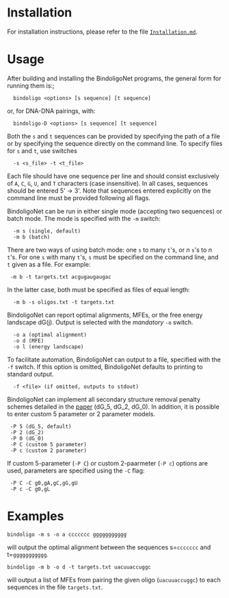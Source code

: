 # Installation

For installation instructions, please refer to the file
[`Installation.md`](./Installation.md).

# Usage

After building and installing the BindoligoNet programs, the general form
for running them is:;

```shell
  bindoligo <options> [s sequence] [t sequence]
```

or, for DNA-DNA pairings, with:

```shell
  bindoligo-D <options> [s sequence] [t sequence]
```

Both the `s` and `t` sequences can be provided by specifying the path of a file
or by specifying the sequence directly on the command line.
To specify files for `s` and `t`, use switches

```shell
  -s <s_file> -t <t_file>
```

Each file should have one sequence per line and should consist
exclusively of `A`, `C`, `G`, `U`, and `T` characters (case
insensitive).  In all cases, sequences should be entered 5' -> 3'.
Note that sequences entered explicitly on the command line must be
provided following all flags.

BindoligoNet can be run in either single mode (accepting two sequences) or batch
mode.  The mode is specified with the `-m` switch:

```shell
  -m s (single, default)
  -m b (batch)
```

There are two ways of using batch mode: one `s` to many `t`'s,
or *n* `s`'s to *n* `t`'s.
For one `s` with many `t`'s, `s` must be specified on the command line,
and `t` given as a file. For example:

```shell
 -m b -t targets.txt acgugaugaugac
```

In the latter case, both must be specified as files of equal length:

```shell
  -m b -s oligos.txt -t targets.txt
```

BindoligoNet can report optimal alignments, MFEs,
or the free energy landscape dG(j).
Output is selected with the *mandatory* `-o` switch.

```shell
  -o a (optimal alignment)
  -o d (MFE)
  -o l (energy landscape)
```

To facilitate automation, BindoligoNet can output to a file,
specified with the `-f` switch.
If this option is omitted, BindoligoNet defaults to printing to standard output.

```shell
  -f <file> (if omitted, outputs to stdout)
```

BindoligoNet can implement all secondary structure removal penalty schemes
detailed in the [paper](http://rna.williams.edu/tools/BINDIGO2.html)
(dG_5, dG_2, dG_0).  In addition, it is possible to enter
custom 5 parameter or 2 parameter models.

```shell
 -P 5 (dG_5, default)
 -P 2 (dG_2)
 -P 0 (dG_0)
 -P C (custom 5 parameter)
 -P c (custom 2 parameter)
```

If custom 5-parameter (`-P C`) or custom 2-paarmeter (`-P c`) options are used,
parameters are specified using the `-C` flag:

```shell
 -P C -C g0,gA,gC,gG,gU
 -P c -C g0,gL
```

# Examples

```shell
bindoligo -m s -o a ccccccc ggggggggggg
```

will output the optimal alignment between the sequences
s=`ccccccc` and t=`ggggggggggg`.

```shell
bindoligo -m b -o d -t targets.txt uacuuaccuggc
```

will output a list of MFEs from pairing the given oligo (`uacuuaccuggc`)
to each sequences in the file `targets.txt`.
